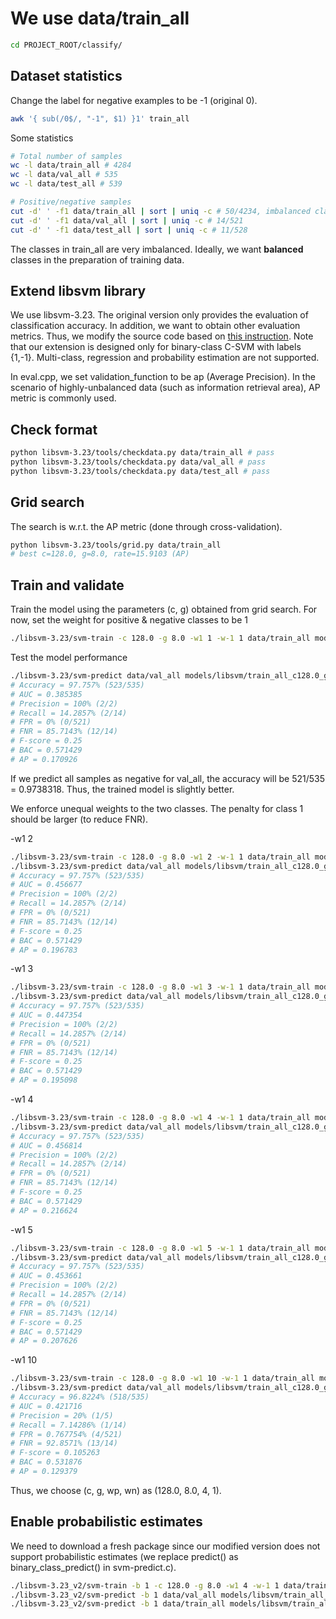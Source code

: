 # We use data/train_all

```bash
cd PROJECT_ROOT/classify/
```

## Dataset statistics

Change the label for negative examples to be -1 (original 0).

```bash
awk '{ sub(/0$/, "-1", $1) }1' train_all
```


Some statistics

```bash
# Total number of samples
wc -l data/train_all # 4284
wc -l data/val_all # 535
wc -l data/test_all # 539

# Positive/negative samples
cut -d' ' -f1 data/train_all | sort | uniq -c # 50/4234, imbalanced classes
cut -d' ' -f1 data/val_all | sort | uniq -c # 14/521
cut -d' ' -f1 data/test_all | sort | uniq -c # 11/528
```

The classes in train_all are very imbalanced. Ideally, we want **balanced** classes in the preparation of training data.


## Extend libsvm library

We use libsvm-3.23. The original version only provides the evaluation of classification accuracy. In addition, we want to obtain other evaluation metrics. Thus, we modify the source code based on [this instruction](https://www.csie.ntu.edu.tw/~cjlin/libsvmtools/eval/index.html). Note that our extension is designed only for binary-class C-SVM with labels {1,-1}. Multi-class, regression and probability estimation are not supported. 

In eval.cpp, we set validation_function to be ap (Average Precision). In the scenario of highly-unbalanced data (such as information retrieval area), AP metric is commonly used.



## Check format

```bash
python libsvm-3.23/tools/checkdata.py data/train_all # pass
python libsvm-3.23/tools/checkdata.py data/val_all # pass
python libsvm-3.23/tools/checkdata.py data/test_all # pass
```

## Grid search

The search is w.r.t. the AP metric (done through cross-validation).

```bash
python libsvm-3.23/tools/grid.py data/train_all
# best c=128.0, g=8.0, rate=15.9103 (AP)
```

## Train and validate

Train the model using the parameters (c, g) obtained from grid search. For now, set the weight for positive & negative classes to be 1

```bash
./libsvm-3.23/svm-train -c 128.0 -g 8.0 -w1 1 -w-1 1 data/train_all models/train_all_c128.0_g8.0_wp1_wn1.model
```

Test the model performance

```bash
./libsvm-3.23/svm-predict data/val_all models/libsvm/train_all_c128.0_g8.0_wp1_wn1.model models/libsvm/val_all_c128.0_g8.0_wp1_wn1.out
# Accuracy = 97.757% (523/535)
# AUC = 0.385385
# Precision = 100% (2/2)
# Recall = 14.2857% (2/14)
# FPR = 0% (0/521)
# FNR = 85.7143% (12/14)
# F-score = 0.25
# BAC = 0.571429
# AP = 0.170926
```

If we predict all samples as negative for val_all, the accuracy will be 521/535 = 0.9738318. Thus, the trained model is slightly better.

We enforce unequal weights to the two classes. The penalty for class 1 should be larger (to reduce FNR).


-w1 2

```bash
./libsvm-3.23/svm-train -c 128.0 -g 8.0 -w1 2 -w-1 1 data/train_all models/libsvm/train_all_c128.0_g8.0_wp2_wn1.model
./libsvm-3.23/svm-predict data/val_all models/libsvm/train_all_c128.0_g8.0_wp2_wn1.model models/libsvm/val_all_c128.0_g8.0_wp2_wn1.out
# Accuracy = 97.757% (523/535)
# AUC = 0.456677
# Precision = 100% (2/2)
# Recall = 14.2857% (2/14)
# FPR = 0% (0/521)
# FNR = 85.7143% (12/14)
# F-score = 0.25
# BAC = 0.571429
# AP = 0.196783
```


-w1 3

```bash
./libsvm-3.23/svm-train -c 128.0 -g 8.0 -w1 3 -w-1 1 data/train_all models/libsvm/train_all_c128.0_g8.0_wp3_wn1.model
./libsvm-3.23/svm-predict data/val_all models/libsvm/train_all_c128.0_g8.0_wp3_wn1.model models/libsvm/val_all_c128.0_g8.0_wp3_wn1.out
# Accuracy = 97.757% (523/535)
# AUC = 0.447354
# Precision = 100% (2/2)
# Recall = 14.2857% (2/14)
# FPR = 0% (0/521)
# FNR = 85.7143% (12/14)
# F-score = 0.25
# BAC = 0.571429
# AP = 0.195098
```


-w1 4

```bash
./libsvm-3.23/svm-train -c 128.0 -g 8.0 -w1 4 -w-1 1 data/train_all models/libsvm/train_all_c128.0_g8.0_wp4_wn1.model
./libsvm-3.23/svm-predict data/val_all models/libsvm/train_all_c128.0_g8.0_wp4_wn1.model models/libsvm/val_all_c128.0_g8.0_wp4_wn1.out
# Accuracy = 97.757% (523/535)
# AUC = 0.456814
# Precision = 100% (2/2)
# Recall = 14.2857% (2/14)
# FPR = 0% (0/521)
# FNR = 85.7143% (12/14)
# F-score = 0.25
# BAC = 0.571429
# AP = 0.216624
```


-w1 5

```bash
./libsvm-3.23/svm-train -c 128.0 -g 8.0 -w1 5 -w-1 1 data/train_all models/libsvm/train_all_c128.0_g8.0_wp5_wn1.model
./libsvm-3.23/svm-predict data/val_all models/libsvm/train_all_c128.0_g8.0_wp5_wn1.model models/libsvm/val_all_c128.0_g8.0_wp5_wn1.out
# Accuracy = 97.757% (523/535)
# AUC = 0.453661
# Precision = 100% (2/2)
# Recall = 14.2857% (2/14)
# FPR = 0% (0/521)
# FNR = 85.7143% (12/14)
# F-score = 0.25
# BAC = 0.571429
# AP = 0.207626
```


-w1 10

```bash
./libsvm-3.23/svm-train -c 128.0 -g 8.0 -w1 10 -w-1 1 data/train_all models/libsvm/train_all_c128.0_g8.0_wp10_wn1.model
./libsvm-3.23/svm-predict data/val_all models/libsvm/train_all_c128.0_g8.0_wp10_wn1.model models/libsvm/val_all_c128.0_g8.0_wp10_wn1.out
# Accuracy = 96.8224% (518/535)
# AUC = 0.421716
# Precision = 20% (1/5)
# Recall = 7.14286% (1/14)
# FPR = 0.767754% (4/521)
# FNR = 92.8571% (13/14)
# F-score = 0.105263
# BAC = 0.531876
# AP = 0.129379
```


Thus, we choose (c, g, wp, wn) as (128.0, 8.0, 4, 1).


## Enable probabilistic estimates

We need to download a fresh package since our modified version does not support probabilistic estimates (we replace predict() as binary_class_predict() in svm-predict.c).

```bash
./libsvm-3.23_v2/svm-train -b 1 -c 128.0 -g 8.0 -w1 4 -w-1 1 data/train_all models/libsvm/train_all_c128.0_g8.0_wp4_wn1_b1.model
./libsvm-3.23_v2/svm-predict -b 1 data/val_all models/libsvm/train_all_c128.0_g8.0_wp4_wn1_b1.model models/libsvm/val_all_c128.0_g8.0_wp4_wn1_b1.out
./libsvm-3.23_v2/svm-predict -b 1 data/train_all models/libsvm/train_all_c128.0_g8.0_wp4_wn1_b1.model models/libsvm/train_all_c128.0_g8.0_wp4_wn1_b1.out
```


